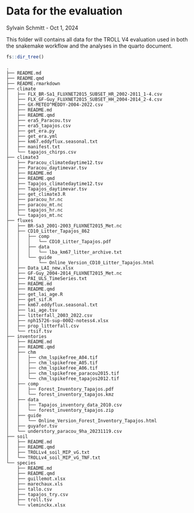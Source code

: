 # Data for the evaluation
Sylvain Schmitt -
Oct 1, 2024

This folder will contains all data for the TROLL V4 evaluation used in
both the snakemake workflow and the analyses in the quarto document.

``` r
fs::dir_tree()
```

    .
    ├── README.md
    ├── README.qmd
    ├── README.rmarkdown
    ├── climate
    │   ├── FLX_BR-Sa1_FLUXNET2015_SUBSET_HR_2002-2011_1-4.csv
    │   ├── FLX_GF-Guy_FLUXNET2015_SUBSET_HH_2004-2014_2-4.csv
    │   ├── GX-METEO^MEDDY-2004-2022.csv
    │   ├── README.md
    │   ├── README.qmd
    │   ├── era5_Paracou.tsv
    │   ├── era5_tapajos.csv
    │   ├── get_era.py
    │   ├── get_era.yml
    │   ├── km67.eddyflux.seasonal.txt
    │   ├── manifest.txt
    │   └── tapajos_chirps.csv
    ├── climate3
    │   ├── Paracou_climatedaytime12.tsv
    │   ├── Paracou_daytimevar.tsv
    │   ├── README.md
    │   ├── README.qmd
    │   ├── Tapajos_climatedaytime12.tsv
    │   ├── Tapajos_daytimevar.tsv
    │   ├── get_climate3.R
    │   ├── paracou_hr.nc
    │   ├── paracou_mt.nc
    │   ├── tapajos_hr.nc
    │   └── tapajos_mt.nc
    ├── fluxes
    │   ├── BR-Sa3_2001-2003_FLUXNET2015_Met.nc
    │   ├── CD10_Litter_Tapajos_862
    │   │   ├── comp
    │   │   │   └── CD10_Litter_Tapajos.pdf
    │   │   ├── data
    │   │   │   └── lba_km67_litter_archive.txt
    │   │   └── guide
    │   │       └── Online_Version_CD10_Litter_Tapajos.html
    │   ├── Data_LAI_new.xlsx
    │   ├── GF-Guy_2004-2014_FLUXNET2015_Met.nc
    │   ├── PAI_ULS_TimeSeries.txt
    │   ├── README.md
    │   ├── README.qmd
    │   ├── get_lai_age.R
    │   ├── get_sif.R
    │   ├── km67.eddyflux.seasonal.txt
    │   ├── lai_age.tsv
    │   ├── litterfall_2003_2022.csv
    │   ├── nph15726-sup-0002-notess4.xlsx
    │   ├── prop_litterfall.csv
    │   └── rtsif.tsv
    ├── inventories
    │   ├── README.md
    │   ├── README.qmd
    │   ├── chm
    │   │   ├── chm_lspikefree_A04.tif
    │   │   ├── chm_lspikefree_A05.tif
    │   │   ├── chm_lspikefree_A06.tif
    │   │   ├── chm_lspikefree_paracou2015.tif
    │   │   └── chm_lspikefree_tapajos2012.tif
    │   ├── comp
    │   │   ├── Forest_Inventory_Tapajos.pdf
    │   │   └── forest_inventory_tapajos.kmz
    │   ├── data
    │   │   ├── Tapajos_inventory_data_2010.csv
    │   │   └── forest_inventory_tapajos.zip
    │   ├── guide
    │   │   └── Online_Version_Forest_Inventory_Tapajos.html
    │   ├── guyafor.tsv
    │   └── understory_paracou_9ha_20231119.csv
    ├── soil
    │   ├── README.md
    │   ├── README.qmd
    │   ├── TROLLv4_soil_MIP_vG.txt
    │   └── TROLLv4_soil_MIP_vG_TNF.txt
    └── species
        ├── README.md
        ├── README.qmd
        ├── guillemot.xlsx
        ├── marechaux.xls
        ├── tallo.csv
        ├── tapajos_try.csv
        ├── troll.tsv
        └── vleminckx.xlsx
